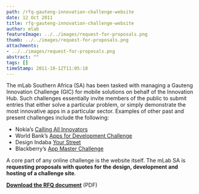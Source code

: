 ```yaml
---
path: /rfq-gauteng-innovation-challenge-website
date: 12 Oct 2011
title: rfq-gauteng-innovation-challenge-website
author: mlab
featureImage: ../../images/request-for-proposals.png
thumb: ../../images/request-for-proposals.png
attachments: 
- ../../images/request-for-proposals.png
abstract: ""
tags: []
timeStamp: 2011-10-12T11:05:18
---
```


The mLab Southern Africa (SA) has been tasked with managing a Gauteng Innovation Challenge (GIC) for mobile solutions on behalf of the Innovation Hub. Such challenges essentially invite members of the public to submit entries that either solve a particular problem, or simply demonstrate the most innovative apps in a particular sector. Examples of other past and present challenges include the following:

*   Nokia’s [Calling All Innovators](http:&#x2F;&#x2F;www.callingallinnovators.com)
*   World Bank’s [Apps for Development Challenge](http:&#x2F;&#x2F;appsfordevelopment.challengepost.com&#x2F;)
*   Design Indaba [Your Street](http:&#x2F;&#x2F;www.designindaba.com&#x2F;yourstreet)
*   Blackberry’s [App Master Challenge](http:&#x2F;&#x2F;blackberryappmaster.co.za&#x2F;)

A core part of any online challenge is the website itself. The mLab SA is **requesting proposals with quotes for the design, development and hosting of a challenge site**.

**[Download the RFQ document](https:&#x2F;&#x2F;mlab.co.za&#x2F;wp-content&#x2F;uploads&#x2F;2011&#x2F;10&#x2F;RFQ_PGIC-Challenge-Site_mLabSA.pdf)** (PDF)



